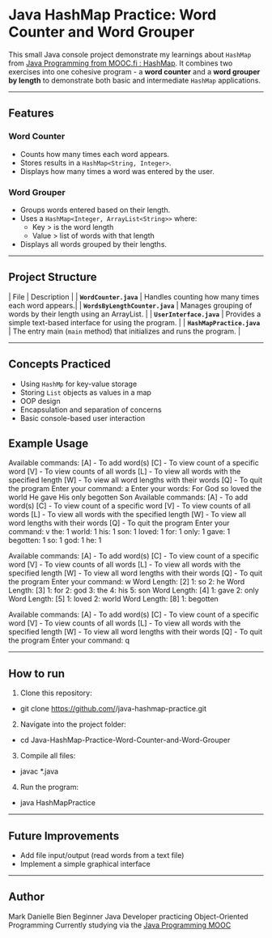 # Java HashMap Practice: Word Counter and Word Grouper

This small Java console project demonstrate my learnings about `HashMap` from [Java Programming from MOOC.fi : HashMap](https://java-programming.mooc.fi/part-8/2-hash-map).
It combines two exercises into one cohesive program - a **word counter** and a **word grouper by length** to demonstrate both basic and intermediate `HashMap` applications.

---

## Features

### Word Counter
- Counts how many times each word appears.
- Stores results in a `HashMap<String, Integer>`.
- Displays how many times a word was entered by the user.

### Word Grouper
- Groups words entered based on their length.
- Uses a `HashMap<Integer, ArrayList<String>>` where:
  - Key > is the word length
  - Value > list of words with that length
- Displays all words grouped by their lengths.

---

## Project Structure
| File | Description |
| **`WordCounter.java`** | Handles counting how many times each word appears.|
| **`WordsByLengthCounter.java`** | Manages grouping of words by their length using an ArrayList. |
| **`UserInterface.java`** | Provides a simple text-based interface for using the program. |
| **`HashMapPractice.java`** | The entry main (`main` method) that initializes and runs the program. |

---

## Concepts Practiced
- Using `HashMp` for key-value storage
- Storing `List` objects as values in a map
- OOP design
- Encapsulation and separation of concerns
- Basic console-based user interaction

## Example Usage
Available commands: 
	[A] - To add word(s)
	[C] - To view count of a specific word
	[V] - To view counts of all words
	[L] - To view all words with the specified length
	[W] - To view all word lengths with their words
	[Q] - To quit the program
Enter your command: a
Enter your words: For God so loved the world He gave His only begotten Son
Available commands: 
	[A] - To add word(s)
	[C] - To view count of a specific word
	[V] - To view counts of all words
	[L] - To view all words with the specified length
	[W] - To view all word lengths with their words
	[Q] - To quit the program
Enter your command: v
the: 1
world: 1
his: 1
son: 1
loved: 1
for: 1
only: 1
gave: 1
begotten: 1
so: 1
god: 1
he: 1

Available commands: 
	[A] - To add word(s)
	[C] - To view count of a specific word
	[V] - To view counts of all words
	[L] - To view all words with the specified length
	[W] - To view all word lengths with their words
	[Q] - To quit the program
Enter your command: w
Word Length: [2]
	1: so
	2: he
Word Length: [3]
	1: for
	2: god
	3: the
	4: his
	5: son
Word Length: [4]
	1: gave
	2: only
Word Length: [5]
	1: loved
	2: world
Word Length: [8]
	1: begotten

Available commands: 
	[A] - To add word(s)
	[C] - To view count of a specific word
	[V] - To view counts of all words
	[L] - To view all words with the specified length
	[W] - To view all word lengths with their words
	[Q] - To quit the program
Enter your command: q

---

## How to run
1. Clone this repository: 
  - git clone https://github.com/<your-username>/java-hashmap-practice.git
2. Navigate into the project folder: 
  - cd Java-HashMap-Practice-Word-Counter-and-Word-Grouper
3. Compile all files:
  - javac *.java
4. Run the program:
  - java HashMapPractice

---

## Future Improvements
- Add file input/output (read words from a text file)
- Implement a simple graphical interface

---

## Author
Mark Danielle Bien
Beginner Java Developer practicing Object-Oriented Programming
Currently studying via the [Java Programming MOOC](https://java-programming.mooc.fi/)